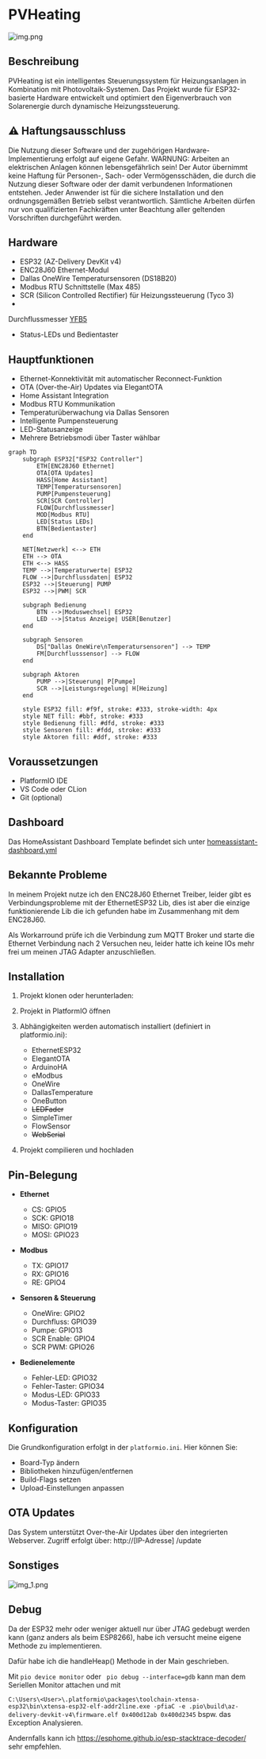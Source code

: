 # PVHeating

![img.png](img.png)

## Beschreibung

PVHeating ist ein intelligentes Steuerungssystem für Heizungsanlagen in Kombination mit Photovoltaik-Systemen. Das
Projekt wurde für ESP32-basierte Hardware entwickelt und optimiert den Eigenverbrauch von Solarenergie durch dynamische
Heizungssteuerung.

## ⚠️ Haftungsausschluss

Die Nutzung dieser Software und der zugehörigen Hardware-Implementierung erfolgt auf eigene Gefahr. WARNUNG: Arbeiten an
elektrischen Anlagen können lebensgefährlich sein! Der Autor übernimmt keine Haftung für Personen-, Sach- oder
Vermögensschäden, die durch die Nutzung dieser Software oder der damit verbundenen Informationen entstehen. Jeder
Anwender ist für die sichere Installation und den ordnungsgemäßen Betrieb selbst verantwortlich. Sämtliche Arbeiten
dürfen nur von qualifizierten Fachkräften unter Beachtung aller geltenden Vorschriften durchgeführt werden.

## Hardware

- ESP32 (AZ-Delivery DevKit v4)
- ENC28J60 Ethernet-Modul
- Dallas OneWire Temperatursensoren (DS18B20)
- Modbus RTU Schnittstelle (Max 485)
- SCR (Silicon Controlled Rectifier) für Heizungssteuerung (Tyco 3)
-

Durchflussmesser [YFB5](https://github.com/Gamer08YT/FlowSensor-Arduino/blob/2d238f10bb0df1d9aced42f86a5f5e600b737310/src/FlowSensor_Type.h#L17C1-L17C17)

- Status-LEDs und Bedientaster

## Hauptfunktionen

- Ethernet-Konnektivität mit automatischer Reconnect-Funktion
- OTA (Over-the-Air) Updates via ElegantOTA
- Home Assistant Integration
- Modbus RTU Kommunikation
- Temperaturüberwachung via Dallas Sensoren
- Intelligente Pumpensteuerung
- LED-Statusanzeige
- Mehrere Betriebsmodi über Taster wählbar

```mermaid
graph TD
    subgraph ESP32["ESP32 Controller"]
        ETH[ENC28J60 Ethernet]
        OTA[OTA Updates]
        HASS[Home Assistant]
        TEMP[Temperatursensoren]
        PUMP[Pumpensteuerung]
        SCR[SCR Controller]
        FLOW[Durchflussmesser]
        MOD[Modbus RTU]
        LED[Status LEDs]
        BTN[Bedientaster]
    end

    NET[Netzwerk] <--> ETH
    ETH --> OTA
    ETH <--> HASS
    TEMP -->|Temperaturwerte| ESP32
    FLOW -->|Durchflussdaten| ESP32
    ESP32 -->|Steuerung| PUMP
    ESP32 -->|PWM| SCR

    subgraph Bedienung
        BTN -->|Moduswechsel| ESP32
        LED -->|Status Anzeige| USER[Benutzer]
    end

    subgraph Sensoren
        DS["Dallas OneWire\nTemperatursensoren"] --> TEMP
        FM[Durchflusssensor] --> FLOW
    end

    subgraph Aktoren
        PUMP -->|Steuerung| P[Pumpe]
        SCR -->|Leistungsregelung| H[Heizung]
    end

    style ESP32 fill: #f9f, stroke: #333, stroke-width: 4px
    style NET fill: #bbf, stroke: #333
    style Bedienung fill: #dfd, stroke: #333
    style Sensoren fill: #fdd, stroke: #333
    style Aktoren fill: #ddf, stroke: #333
```

## Voraussetzungen

- PlatformIO IDE
- VS Code oder CLion
- Git (optional)

## Dashboard

Das HomeAssistant Dashboard Template befindet sich unter [
homeassistant-dashboard.yml](https://github.com/Gamer08YT/PVHeating/blob/master/homeassistant-dashboard.yml)

## Bekannte Probleme

In meinem Projekt nutze ich den ENC28J60 Ethernet Treiber, leider gibt es Verbindungsprobleme mit der EthernetESP32 Lib,
dies ist aber die einzige funktionierende Lib die ich gefunden habe im Zusammenhang mit dem ENC28J60.

Als Workarround prüfe ich die Verbindung zum MQTT Broker und starte die Ethernet Verbindung nach 2 Versuchen neu, leider
hatte ich keine IOs mehr frei um meinen JTAG Adapter anzuschließen.

## Installation

1. Projekt klonen oder herunterladen:

2. Projekt in PlatformIO öffnen

3. Abhängigkeiten werden automatisch installiert (definiert in platformio.ini):
    - EthernetESP32
    - ElegantOTA
    - ArduinoHA
    - eModbus
    - OneWire
    - DallasTemperature
    - OneButton
    - ~~LEDFader~~
    - SimpleTimer
    - FlowSensor
    - ~~WebSerial~~

4. Projekt compilieren und hochladen

## Pin-Belegung

- **Ethernet**
    - CS: GPIO5
    - SCK: GPIO18
    - MISO: GPIO19
    - MOSI: GPIO23

- **Modbus**
    - TX: GPIO17
    - RX: GPIO16
    - RE: GPIO4

- **Sensoren & Steuerung**
    - OneWire: GPIO2
    - Durchfluss: GPIO39
    - Pumpe: GPIO13
    - SCR Enable: GPIO4
    - SCR PWM: GPIO26

- **Bedienelemente**
    - Fehler-LED: GPIO32
    - Fehler-Taster: GPIO34
    - Modus-LED: GPIO33
    - Modus-Taster: GPIO35

## Konfiguration

Die Grundkonfiguration erfolgt in der `platformio.ini`. Hier können Sie:

- Board-Typ ändern
- Bibliotheken hinzufügen/entfernen
- Build-Flags setzen
- Upload-Einstellungen anpassen

## OTA Updates

Das System unterstützt Over-the-Air Updates über den integrierten Webserver. Zugriff erfolgt über: http://[IP-Adresse]
/update

## Sonstiges

![img_1.png](img_1.png)

## Debug

Da der ESP32 mehr oder weniger aktuell nur über JTAG gedebugt werden kann (ganz anders als beim ESP8266), habe ich
versucht meine eigene Methode zu implementieren.

Dafür habe ich die handleHeap() Methode in der Main geschrieben.

Mit ``pio device monitor`` oder `` pio debug --interface=gdb`` kann man dem Seriellen Monitor attachen und mit

``C:\Users\<User>\.platformio\packages\toolchain-xtensa-esp32\bin\xtensa-esp32-elf-addr2line.exe -pfiaC -e .pio\build\az-delivery-devkit-v4\firmware.elf 0x400d12ab 0x400d2345``
bspw. das Exception Analysieren.

Andernfalls kann ich https://esphome.github.io/esp-stacktrace-decoder/ sehr empfehlen.
